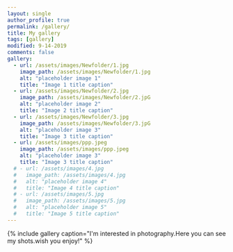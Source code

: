 ```yaml
---
layout: single
author_profile: true
permalink: /gallery/
title: My gallery
tags: [gallery]
modified: 9-14-2019
comments: false
gallery:
  - url: /assets/images/Newfolder/1.jpg
    image_path: /assets/images/Newfolder/1.jpg
    alt: "placeholder image 1"
    title: "Image 1 title caption"
  - url: /assets/images/Newfolder/2.jpg
    image_path: /assets/images/Newfolder/2.jpG
    alt: "placeholder image 2"
    title: "Image 2 title caption"
  - url: /assets/images/Newfolder/3.jpg
    image_path: /assets/images/Newfolder/3.jpG
    alt: "placeholder image 3"
    title: "Image 3 title caption"  
  - url: /assets/images/ppp.jpeg
    image_path: /assets/images/ppp.jpeg
    alt: "placeholder image 3"
    title: "Image 3 title caption" 
  # - url: /assets/images/4.jpg
  #   image_path: /assets/images/4.jpg
  #   alt: "placeholder image 4"
  #   title: "Image 4 title caption"
  # - url: /assets/images/5.jpg
  #   image_path: /assets/images/5.jpg
  #   alt: "placeholder image 5"
  #   title: "Image 5 title caption"    
---
```


{% include gallery caption="I'm interested in photography.Here you can see my shots.wish you enjoy!" %}

